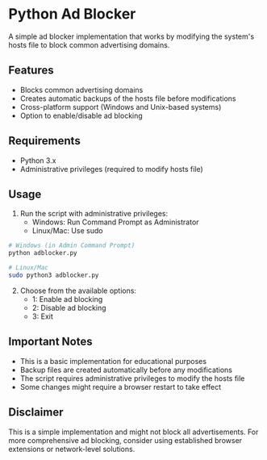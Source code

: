 # Python Ad Blocker

A simple ad blocker implementation that works by modifying the system's hosts file to block common advertising domains.

## Features

- Blocks common advertising domains
- Creates automatic backups of the hosts file before modifications
- Cross-platform support (Windows and Unix-based systems)
- Option to enable/disable ad blocking

## Requirements

- Python 3.x
- Administrative privileges (required to modify hosts file)

## Usage

1. Run the script with administrative privileges:
   - Windows: Run Command Prompt as Administrator
   - Linux/Mac: Use sudo

```bash
# Windows (in Admin Command Prompt)
python adblocker.py

# Linux/Mac
sudo python3 adblocker.py
```

2. Choose from the available options:
   - 1: Enable ad blocking
   - 2: Disable ad blocking
   - 3: Exit

## Important Notes

- This is a basic implementation for educational purposes
- Backup files are created automatically before any modifications
- The script requires administrative privileges to modify the hosts file
- Some changes might require a browser restart to take effect

## Disclaimer

This is a simple implementation and might not block all advertisements. For more comprehensive ad blocking, consider using established browser extensions or network-level solutions.